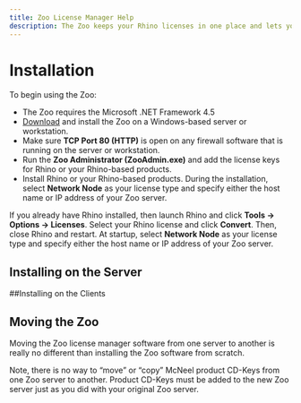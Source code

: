 ```yaml
---
title: Zoo License Manager Help
description: The Zoo keeps your Rhino licenses in one place and lets you share them with Rhino users on your network.
---
```

# Installation

To begin using the Zoo:

- The Zoo requires the Microsoft .NET Framework 4.5
- [Download](http://wiki.mcneel.com/zoo/home) and install the Zoo on a Windows-based server or workstation.
- Make sure **TCP Port 80 (HTTP)** is open on any firewall software that is running on the server or workstation.
- Run the **Zoo Administrator (ZooAdmin.exe)** and add the license keys for Rhino or your Rhino-based products.
- Install Rhino or your Rhino-based products. During the installation, select **Network Node** as your license type and specify either the host name or IP address of your Zoo server.

If you already have Rhino installed, then launch Rhino and click **Tools → Options → Licenses**. Select your Rhino license and click **Convert**. Then, close Rhino and restart. At startup, select **Network Node** as your license type and specify either the host name or IP address of your Zoo server.

## Installing on the Server



##Installing on the Clients



## Moving the Zoo

Moving the Zoo license manager software from one server to another is really no different than installing the Zoo software from scratch.

Note, there is no way to “move” or “copy” McNeel product CD-Keys from one Zoo server to another. Product CD-Keys must be added to the new Zoo server just as you did with your original Zoo server.